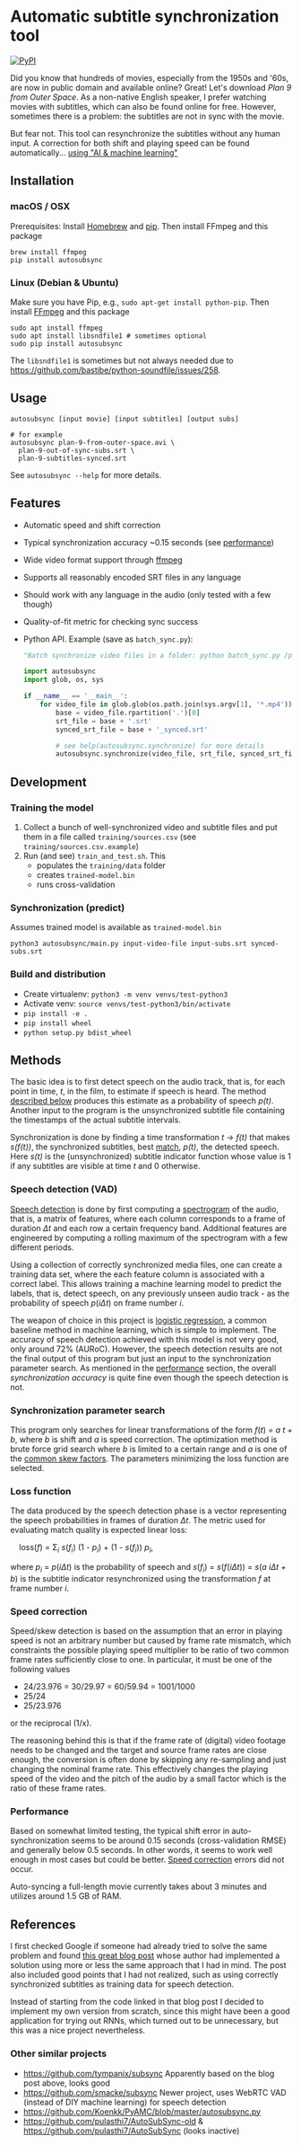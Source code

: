 # Automatic subtitle synchronization tool

[![PyPI](https://img.shields.io/pypi/v/autosubsync.svg)](https://pypi.python.org/pypi/autosubsync)

Did you know that hundreds of movies, especially from the 1950s and '60s,
are now in public domain and available online? Great! Let's download
_Plan 9 from Outer Space_. As a non-native English speaker, I prefer watching
movies with subtitles, which can also be found online for free. However, sometimes
there is a problem: the subtitles are not in sync with the movie.

But fear not. This tool can resynchronize the subtitles without any human input.
A correction for both shift and playing speed can be found automatically...
[using "AI & machine learning"](#methods)

## Installation

### macOS / OSX
Prerequisites: Install [Homebrew](https://brew.sh/) and [pip](https://stackoverflow.com/questions/17271319/how-do-i-install-pip-on-macos-or-os-x). Then install FFmpeg and this package

```
brew install ffmpeg
pip install autosubsync
```

### Linux (Debian & Ubuntu)

Make sure you have Pip, e.g., `sudo apt-get install python-pip`.
Then install [FFmpeg](https://www.ffmpeg.org/) and this package
```
sudo apt install ffmpeg
sudo apt install libsndfile1 # sometimes optional
sudo pip install autosubsync
```

The `libsndfile1` is sometimes but not always needed due to https://github.com/bastibe/python-soundfile/issues/258.

## Usage

```
autosubsync [input movie] [input subtitles] [output subs]

# for example
autosubsync plan-9-from-outer-space.avi \
  plan-9-out-of-sync-subs.srt \
  plan-9-subtitles-synced.srt
```
See `autosubsync --help` for more details.

## Features

 * Automatic speed and shift correction
 * Typical synchronization accuracy ~0.15 seconds (see [performance](#performance))
 * Wide video format support through [ffmpeg](https://www.ffmpeg.org/)
 * Supports all reasonably encoded SRT files in any language
 * Should work with any language in the audio (only tested with a few though)
 * Quality-of-fit metric for checking sync success
 * Python API. Example (save as `batch_sync.py`):

    ```python
    "Batch synchronize video files in a folder: python batch_sync.py /path/to/folder"

    import autosubsync
    import glob, os, sys

    if __name__ == '__main__':
        for video_file in glob.glob(os.path.join(sys.argv[1], '*.mp4')):
            base = video_file.rpartition('.')[0]
            srt_file = base + '.srt'
            synced_srt_file = base + '_synced.srt'

            # see help(autosubsync.synchronize) for more details
            autosubsync.synchronize(video_file, srt_file, synced_srt_file)
    ```

## Development

### Training the model

 1. Collect a bunch of well-synchronized video and subtitle files and put them
    in a file called `training/sources.csv` (see `training/sources.csv.example`)
 2. Run (and see) `train_and_test.sh`. This
    * populates the `training/data` folder
    * creates `trained-model.bin`
    * runs cross-validation

### Synchronization (predict)

Assumes trained model is available as `trained-model.bin`

    python3 autosubsync/main.py input-video-file input-subs.srt synced-subs.srt

### Build and distribution

 * Create virtualenv: `python3 -m venv venvs/test-python3`
 * Activate venv: `source venvs/test-python3/bin/activate`
 * `pip install -e .`
 * `pip install wheel`
 * `python setup.py bdist_wheel`

## Methods

The basic idea is to first detect speech on the audio track, that is, for each
point in time, _t_, in the film, to estimate if speech is heard. The method
[described below](#speech-detection) produces this estimate as a probability
of speech _p(t)_.
Another input to the program is the unsynchronized subtitle file containing the
timestamps of the actual subtitle intervals.

Synchronization is done by finding a time transformation _t_ → _f(t)_ that
makes _s(f(t))_, the synchronized subtitles, best [match](#loss-function),
_p(t)_, the detected speech. Here _s(t)_  is the (unsynchronized) subtitle
indicator function whose value is 1 if any subtitles are visible at time _t_
and 0 otherwise.

### Speech detection (VAD)

[Speech detection][4] is done by first computing a [spectrogram][2] of the audio,
that is, a matrix of features, where each column corresponds to a frame of
duration _Δt_ and each row a certain frequency band. Additional features are
engineered by computing a rolling maximum of the spectrogram with a few
different periods.

Using a collection of correctly synchronized media files, one can create a
training data set, where the each feature column is associated with a correct
label. This allows training a machine learning model to predict the labels, that
is, detect speech, on any previously unseen audio track - as the probability of
speech _p_(_iΔt_) on frame number _i_.

The weapon of choice in this project is [logistic regression][3], a common
baseline method in machine learning, which is simple to implement.
The accuracy of speech detection achieved with this model is not very good, only
around 72% (AURoC). However, the speech detection results are not the final
output of this program but just an input to the synchronization parameter
search. As mentioned in the [performance](#performance) section, the overall
_synchronization accuracy_ is quite fine even though the speech detection
is not.

### Synchronization parameter search

This program only searches for linear transformations of the form
_f_(_t_) = _a t + b_, where _b_ is shift and _a_ is speed correction.
The optimization method is brute force grid search where _b_ is limited to a
certain range and _a_ is one of the [common skew factors](#speed-correction).
The parameters minimizing the loss function are selected.

### Loss function

The data produced by the speech detection phase is a vector representing the
speech probabilities in frames of duration _Δt_. The metric used for evaluating
match quality is expected linear loss:

&nbsp; &nbsp; loss(_f_) = Σ<sub>_i_</sub> _s_(_f<sub>i</sub>_)
(1 - _p<sub>i</sub>_) + (1 - _s_(_f<sub>i</sub>_)) _p<sub>i</sub>_,

where _p<sub>i</sub>_ = _p_(_iΔt_) is the probability of speech and
_s_(_f<sub>i</sub>_) = _s_(_f_(_iΔt_)) = _s_(_a iΔt + b_) is the subtitle
indicator resynchronized using the transformation _f_ at frame number _i_.

### Speed correction

Speed/skew detection is based on the assumption that an error in playing speed
is not an arbitrary number but caused by frame rate mismatch, which constraints
the possible playing speed multiplier to be ratio of two common frame rates
sufficiently close to one. In particular, it must be one of the following values

 * 24/23.976 = 30/29.97 = 60/59.94 = 1001/1000
 * 25/24
 * 25/23.976

or the reciprocal (1/x).

The reasoning behind this is that if the frame rate of (digital) video footage
needs to be changed and the target and source frame rates are close enough,
the conversion is often done by skipping any re-sampling and just changing the
nominal frame rate. This effectively changes the playing speed of the video
and the pitch of the audio by a small factor which is the ratio
of these frame rates.

### Performance

Based on somewhat limited testing, the typical shift error in auto-synchronization
seems to be around 0.15 seconds (cross-validation RMSE) and generally below 0.5
seconds. In other words, it seems to work well enough in most cases but could be
better. [Speed correction](#speed-correction) errors did not occur.

Auto-syncing a full-length movie currently takes about 3 minutes and utilizes
around 1.5 GB of RAM.

## References

I first checked Google if someone had already tried to solve the same problem and found
[this great blog post][1] whose author had implemented a solution using more or less the
same approach that I had in mind. The post also included good points that I had not realized,
such as using correctly synchronized subtitles as training data for speech detection.

Instead of starting from the code linked in that blog post I decided to implement my
own version from scratch, since this might have been a good application for trying out
RNNs, which turned out to be unnecessary, but this was a nice project nevertheless.

  [1]: https://albertosabater.github.io/Automatic-Subtitle-Synchronization/
  [2]: https://en.wikipedia.org/wiki/Spectrogram
  [3]: https://scikit-learn.org/stable/modules/generated/sklearn.linear_model.LogisticRegression.html
  [4]: https://en.wikipedia.org/wiki/Voice_activity_detection

### Other similar projects

 * https://github.com/tympanix/subsync Apparently based on the blog post above, looks good
 * https://github.com/smacke/subsync Newer project, uses WebRTC VAD
    (instead of DIY machine learning) for speech detection
 * https://github.com/Koenkk/PyAMC/blob/master/autosubsync.py
 * https://github.com/pulasthi7/AutoSubSync-old & https://github.com/pulasthi7/AutoSubSync (looks inactive)
